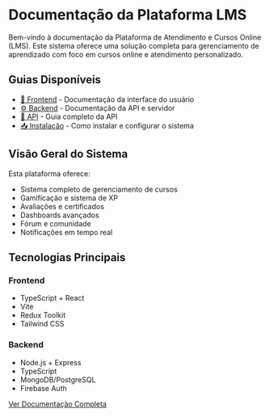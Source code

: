 # Documentação da Plataforma LMS

Bem-vindo à documentação da Plataforma de Atendimento e Cursos Online (LMS). Este sistema oferece uma solução completa para gerenciamento de aprendizado com foco em cursos online e atendimento personalizado.

## Guias Disponíveis

- [📱 Frontend](docs/frontend.md) - Documentação da interface do usuário
- [⚙️ Backend](docs/backend.md) - Documentação da API e servidor
- [🔌 API](docs/api-guide.md) - Guia completo da API
- [📥 Instalação](docs/installation.md) - Como instalar e configurar o sistema

## Visão Geral do Sistema

Esta plataforma oferece:

- Sistema completo de gerenciamento de cursos
- Gamificação e sistema de XP
- Avaliações e certificados
- Dashboards avançados
- Fórum e comunidade
- Notificações em tempo real

## Tecnologias Principais

### Frontend
- TypeScript + React
- Vite
- Redux Toolkit
- Tailwind CSS

### Backend
- Node.js + Express
- TypeScript
- MongoDB/PostgreSQL
- Firebase Auth

[Ver Documentação Completa](README.md) 